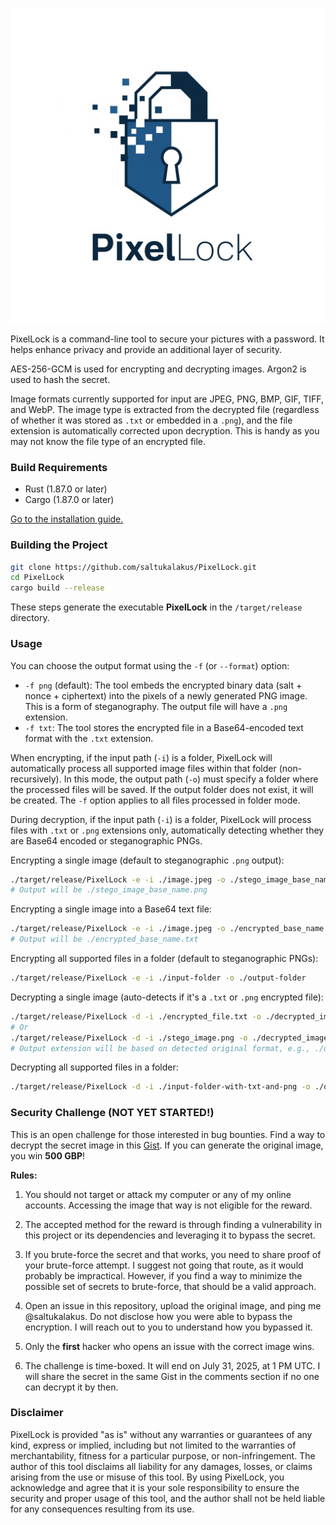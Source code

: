 ![PixelLock](https://github.com/saltukalakus/PixelLock/blob/main/PixelLock.jpeg)

PixelLock is a command-line tool to secure your pictures with a password. It helps enhance privacy and provide an additional layer of security.

AES-256-GCM is used for encrypting and decrypting images. Argon2 is used to hash the secret. 

Image formats currently supported for input are JPEG, PNG, BMP, GIF, TIFF, and WebP. The image type is extracted from the decrypted file (regardless of whether it was stored as `.txt` or embedded in a `.png`), and the file extension is automatically corrected upon decryption. This is handy as you may not know the file type of an encrypted file.

### Build Requirements
- Rust (1.87.0 or later)
- Cargo (1.87.0 or later)

[Go to the installation guide.](https://www.rust-lang.org/learn/get-started)

### Building the Project

   ```bash
   git clone https://github.com/saltukalakus/PixelLock.git
   cd PixelLock
   cargo build --release
   ```

These steps generate the executable **PixelLock** in the `/target/release` directory.

### Usage

You can choose the output format using the `-f` (or `--format`) option:
-   `-f png` (default): The tool embeds the encrypted binary data (salt + nonce + ciphertext) into the pixels of a newly generated PNG image. This is a form of steganography. The output file will have a `.png` extension.
-   `-f txt`: The tool stores the encrypted file in a Base64-encoded text format with the `.txt` extension.

When encrypting, if the input path (`-i`) is a folder, PixelLock will automatically process all supported image files within that folder (non-recursively). In this mode, the output path (`-o`) must specify a folder where the processed files will be saved. If the output folder does not exist, it will be created. The `-f` option applies to all files processed in folder mode.

During decryption, if the input path (`-i`) is a folder, PixelLock will process files with `.txt` or `.png` extensions only, automatically detecting whether they are Base64 encoded or steganographic PNGs.

Encrypting a single image (default to steganographic `.png` output):
```bash
./target/release/PixelLock -e -i ./image.jpeg -o ./stego_image_base_name
# Output will be ./stego_image_base_name.png
```

Encrypting a single image into a Base64 text file:
```bash
./target/release/PixelLock -e -i ./image.jpeg -o ./encrypted_base_name -f txt
# Output will be ./encrypted_base_name.txt
```

Encrypting all supported files in a folder (default to steganographic PNGs):
```bash
./target/release/PixelLock -e -i ./input-folder -o ./output-folder
```

Decrypting a single image (auto-detects if it's a `.txt` or `.png` encrypted file):
```bash
./target/release/PixelLock -d -i ./encrypted_file.txt -o ./decrypted_image_base_name
# Or
./target/release/PixelLock -d -i ./stego_image.png -o ./decrypted_image_base_name
# Output extension will be based on detected original format, e.g., ./decrypted_image_base_name.jpeg
```

Decrypting all supported files in a folder:
```bash
./target/release/PixelLock -d -i ./input-folder-with-txt-and-png -o ./output-folder-for-decrypted
```

### Security Challenge (NOT YET STARTED!)

This is an open challenge for those interested in bug bounties. Find a way to decrypt the secret image in this [Gist](). If you can generate the original image, you win **500 GBP**!

**Rules:**

1. You should not target or attack my computer or any of my online accounts. Accessing the image that way is not eligible for the reward.

2. The accepted method for the reward is through finding a vulnerability in this project or its dependencies and leveraging it to bypass the secret. 

3. If you brute-force the secret and that works, you need to share proof of your brute-force attempt. I suggest not going that route, as it would probably be impractical. However, if you find a way to minimize the possible set of secrets to brute-force, that should be a valid approach.

4. Open an issue in this repository, upload the original image, and ping me @saltukalakus. Do not disclose how you were able to bypass the encryption. I will reach out to you to understand how you bypassed it.

5. Only the **first** hacker who opens an issue with the correct image wins.

6. The challenge is time-boxed. It will end on July 31, 2025, at 1 PM UTC. I will share the secret in the same Gist in the comments section if no one can decrypt it by then.

### Disclaimer 

PixelLock is provided "as is" without any warranties or guarantees of any kind, express or implied, including but not limited to the warranties of merchantability, fitness for a particular purpose, or non-infringement. The author of this tool disclaims all liability for any damages, losses, or claims arising from the use or misuse of this tool. By using PixelLock, you acknowledge and agree that it is your sole responsibility to ensure the security and proper usage of this tool, and the author shall not be held liable for any consequences resulting from its use.
